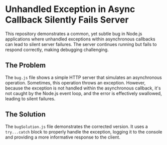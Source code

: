 # Unhandled Exception in Async Callback Silently Fails Server

This repository demonstrates a common, yet subtle bug in Node.js applications where unhandled exceptions within asynchronous callbacks can lead to silent server failures.  The server continues running but fails to respond correctly, making debugging challenging.

## The Problem
The `bug.js` file shows a simple HTTP server that simulates an asynchronous operation.  Sometimes, this operation throws an exception.  However, because the exception is not handled within the asynchronous callback, it's not caught by the Node.js event loop, and the error is effectively swallowed, leading to silent failures. 

## The Solution
The `bugSolution.js` file demonstrates the corrected version. It uses a `try...catch` block to properly handle the exception, logging it to the console and providing a more informative response to the client.